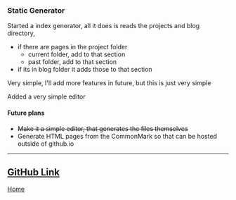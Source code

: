 ### Static Generator
Started a index generator, all it does is reads the projects and blog directory,
* if there are pages in the project folder
  * current folder, add to that section
  * past folder, add to that section
* if its in blog folder it adds those to that section

Very simple, I'll add more features in future, but this is just very simple

Added a very simple editor

#### Future plans
* ~~Make it a simple editor, that generates the files themselves~~
* Generate HTML pages from the CommonMark so that can be hosted outside of github.io

---
[GitHub Link](https://github.com/keloran/staticg)
---
[Home](/)

